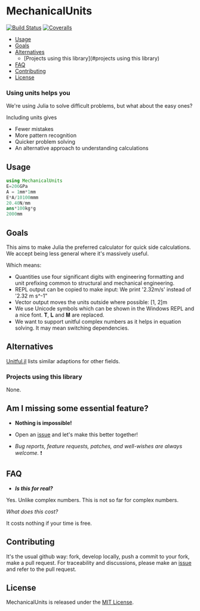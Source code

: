 # MechanicalUnits

[![Build Status](https://ci.appveyor.com/api/projects/status/github/hustf/MechanicalUnits.jl?svg=true)](https://ci.appveyor.com/project/hustf/MechanicalUnits-jl)
[![Coveralls](https://coveralls.io/repos/github/hustf/MechanicalUnits.jl/badge.svg?branch=master)](https://coveralls.io/github/hustf/MechanicalUnits.jl?branch=master)


  - [Usage](#usage)
  - [Goals](#goals)
  - [Alternatives](#alternatives)
    - [Projects using this library](#projects using this library)
  - [FAQ](#faq)
  - [Contributing](#contributing)
  - [License](#license)


### Using units helps you
We're using Julia to solve difficult problems, but what about the easy ones?

Including units gives

* Fewer mistakes
* More pattern recognition
* Quicker problem solving
* An alternative approach to understanding calculations


## Usage
```julia
using MechanicalUnits
E=206GPa
A = 1mm*1mm
E*A/10100mmm
20.40N/mm
ans*100kg*g
2000mm
```

## Goals
This aims to make Julia the preferred calculator for quick side calculations. 
We accept being less general where it's massively useful. 

 Which means:
* Quantities use four significant digits with engineering formatting and unit prefixing common 
to structural and mechanical engineering.
* REPL output can be copied to make input: We print '2.32m/s' instead of '2.32 m s^-1"
* Vector output moves the units outside where possible: [1, 2]m
* We use Unicode symbols which can be shown in the Windows REPL and a nice font. 𝐓, 𝐋 and 𝐌 are replaced.
* We want to support unitful complex numbers as it helps in equation solving. It may mean switching dependencies.


## Alternatives

[Unitful.jl](https://github.com/PainterQubits/Unitful.jl) lists similar adaptions for other fields.


### Projects using this library

None.

## Am I missing some essential feature?

- **Nothing is impossible!**

- Open an [issue](https://github.com/hustf/MechanicalUnits/issues/new) and let's make this better together!

- *Bug reports, feature requests, patches, and well-wishes are always welcome.* :heavy_exclamation_mark:

## FAQ

- ***Is this for real?***

Yes. Unlike complex numbers. This is not so far for complex numbers.

*What does this cost?*

It costs nothing if your time is free.

## Contributing

It's the usual github way: fork, develop locally, push a commit to your fork, make a pull request.
For traceability and discussions, please make an [issue](https://github.com/hustf/MechanicalUnits/issues/new) and refer to the pull request.


## License

MechanicalUnits is released under the [MIT License](http://www.opensource.org/licenses/MIT).